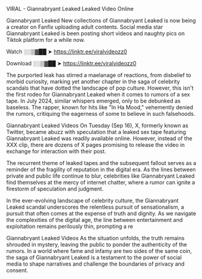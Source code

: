 VIRAL - Giannabryant Leaked Leaked Video Online

Giannabryant Leaked New collections of Giannabryant Leaked is now being a creator on Fanfix uploading adult contents. Social media star Giannabryant Leaked is been posting short videos and naughty pics on Tiktok platform for a while now.

Watch ░░▒▓██ ➤ https://linktr.ee/viralvideozz0

Download ░░▒▓██ ➤ https://linktr.ee/viralvideozz0

The purported leak has stirred a maelanage of reactions, from disbelief to morbid curiosity, marking yet another chapter in the saga of celebrity scandals that have dotted the landscape of pop culture. However, this isn't the first rodeo for Giannabryant Leaked when it comes to rumors of a sex tape. In July 2024, similar whispers emerged, only to be debunked as baseless. The rapper, known for hits like "In Ha Mood," vehemently denied the rumors, critiquing the eagerness of some to believe in such falsehoods.

Giannabryant Leaked Videos
On Tuesday (Sep 16), X, formerly known as Twitter, became abuzz with speculation that a leaked sex tape featuring Giannabryant Leaked was readily available online. However, instead of the XXX clip, there are dozens of X pages promising to release the video in exchange for interaction with their post.

The recurrent theme of leaked tapes and the subsequent fallout serves as a reminder of the fragility of reputation in the digital era. As the lines between private and public life continue to blur, celebrities like Giannabryant Leaked find themselves at the mercy of internet chatter, where a rumor can ignite a firestorm of speculation and judgment.

In the ever-evolving landscape of celebrity culture, the Giannabryant Leaked scandal underscores the relentless pursuit of sensationalism, a pursuit that often comes at the expense of truth and dignity. As we navigate the complexities of the digital age, the line between entertainment and exploitation remains perilously thin, prompting a re

Giannabryant Leaked Videos
As the situation unfolds, the truth remains shrouded in mystery, leaving the public to ponder the authenticity of the rumors. In a world where fame and infamy are two sides of the same coin, the saga of Giannabryant Leaked is a testament to the power of social media to shape narratives and challenge the boundaries of privacy and consent.